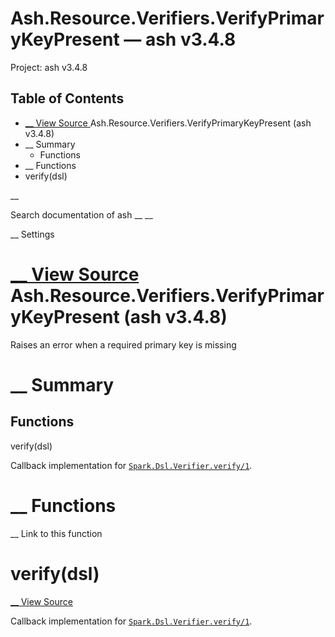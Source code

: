 # Ash.Resource.Verifiers.VerifyPrimaryKeyPresent — ash v3.4.8

Project: ash v3.4.8

## Table of Contents

- [ __ View Source ](external_link) Ash.Resource.Verifiers.VerifyPrimaryKeyPresent (ash v3.4.8)
- __ Summary
  - Functions
- __ Functions
- verify(dsl)

__

Search documentation of ash __ __

__ Settings

#  [ __ View Source ](external_link) Ash.Resource.Verifiers.VerifyPrimaryKeyPresent (ash v3.4.8)

Raises an error when a required primary key is missing

#  __ Summary

##  Functions

verify(dsl)

Callback implementation for [`Spark.Dsl.Verifier.verify/1`](external_link).

#  __ Functions

__ Link to this function

# verify(dsl)

[ __ View Source ](external_link)

Callback implementation for [`Spark.Dsl.Verifier.verify/1`](external_link).
